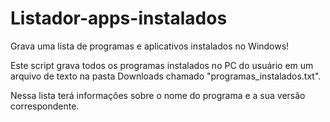 # Listador-apps-instalados
Grava uma lista de programas e aplicativos instalados no Windows!

Este script grava todos os programas instalados no PC do usuário em um arquivo de texto na pasta Downloads chamado "programas_instalados.txt".
        
Nessa lista terá informações sobre o nome do programa e a sua versão correspondente.
